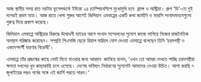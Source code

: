 আজ স্থানীয় সময় রাত নয়টায় ডুসেলডর্ফে ইউরো ২৪ চ্যাম্পিয়নশিপে মুখোমুখি হবে  ফ্রান্স ও অস্ট্রিয়া। গ্রুপ ‘ডি’-তে দুই দলেরই প্রথম ম্যাচ। আজ রাতে খেলা শুরুর আগেই কিলিয়ান এমবাপ্পের একটি কথা জার্মানি ও ফরাসি সংবাদমাধ্যমগুলো গুরুত্ব দিয়ে প্রকাশ করেছে।

কিলিয়ান এমবাপ্পে অস্ট্রিয়ার বিরুদ্ধে উদ্বোধনী ম্যাচের আগে সংবাদ সম্মেলনের সুযোগ কাজে লাগিয়ে নিজের রাজনৈতিক অবস্থান পরিষ্কার করেছেন। সম্প্রতি পিএসজি ছেড়ে রিয়াল মাদ্রিদে যোগ দেওয়া এমবাপ্পে বলেছেন তিনি ‘চরমপন্থী ও একদেশদর্শী ধারণার বিরোধী’।  

এমবাপ্পে তাঁর প্রজন্মের কাছে ভোট দিতে যাওয়ার জন্য আহ্বান  জানিয়ে বলেন, ‘এখন তো আমরা দেখতে পাচ্ছি চরমপন্থীরা ক্ষমতা দখলের খুব কাছাকাছি চলে এসেছে। দেশের ভবিষ্যৎ নির্ধারণের সুযোগটা আমাদের নেওয়া উচিত। আশা করছি ৭ জুলাইয়ের পরও গর্বের সঙ্গে এই জার্সি পরতে পারব।’
